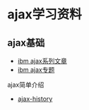 # ajax学习资料

## ajax基础

* [ibm ajax系列文章](http://www.ibm.com/developerworks/library/wa-aj-ajaxhistory/index.html)
* [ibm ajax专题](http://www.ibm.com/developerworks/cn/ajax/)

ajax简单介绍

* [ajax-history](http://www.ibm.com/developerworks/cn/web/wa-aj-ajaxhistory/)

